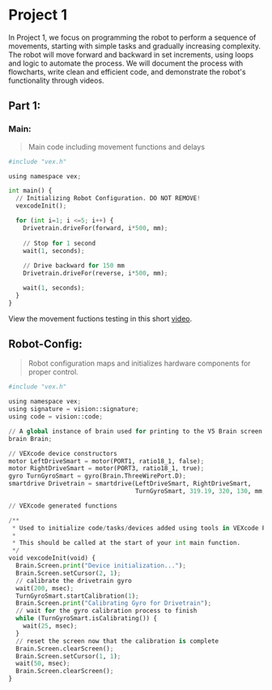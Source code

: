 # Project 1
In Project 1, we focus on programming the robot to perform a sequence of movements, starting with simple tasks and gradually increasing complexity. The robot will move forward and backward in set increments, using loops and logic to automate the process. We will document the process with flowcharts, write clean and efficient code, and demonstrate the robot's functionality through videos.

## Part 1:
### Main:
> Main code including movement functions and delays
```py
#include "vex.h"

using namespace vex;

int main() {
  // Initializing Robot Configuration. DO NOT REMOVE!
  vexcodeInit();

  for (int i=1; i <=5; i++) {
    Drivetrain.driveFor(forward, i*500, mm);
    
    // Stop for 1 second
    wait(1, seconds);
    
    // Drive backward for 150 mm
    Drivetrain.driveFor(reverse, i*500, mm);

    wait(1, seconds);
  }  
}
```
View the movement fuctions testing in this short [video](https://www.youtube.com/watch?v=wdl-D-8D_Zs).

## Robot-Config:
> Robot configuration maps and initializes hardware components for proper control.
```py
#include "vex.h"

using namespace vex;
using signature = vision::signature;
using code = vision::code;

// A global instance of brain used for printing to the V5 Brain screen
brain Brain;

// VEXcode device constructors
motor LeftDriveSmart = motor(PORT1, ratio18_1, false);
motor RightDriveSmart = motor(PORT3, ratio18_1, true);
gyro TurnGyroSmart = gyro(Brain.ThreeWirePort.D);
smartdrive Drivetrain = smartdrive(LeftDriveSmart, RightDriveSmart,
                                   TurnGyroSmart, 319.19, 320, 130, mm, 1);

// VEXcode generated functions

/**
 * Used to initialize code/tasks/devices added using tools in VEXcode Pro.
 *
 * This should be called at the start of your int main function.
 */
void vexcodeInit(void) {
  Brain.Screen.print("Device initialization...");
  Brain.Screen.setCursor(2, 1);
  // calibrate the drivetrain gyro
  wait(200, msec);
  TurnGyroSmart.startCalibration(1);
  Brain.Screen.print("Calibrating Gyro for Drivetrain");
  // wait for the gyro calibration process to finish
  while (TurnGyroSmart.isCalibrating()) {
    wait(25, msec);
  }
  // reset the screen now that the calibration is complete
  Brain.Screen.clearScreen();
  Brain.Screen.setCursor(1, 1);
  wait(50, msec);
  Brain.Screen.clearScreen();
}
```
